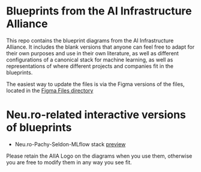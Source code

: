 # Blueprints from the AI Infrastructure Alliance

This repo contains the blueprint diagrams from the AI Infrastructure Alliance. It includes the blank versions that anyone can feel free to adapt for their own purposes and use in their own literature, as well as different configurations of a canonical stack for machine learning, as well as representations of where different projects and companies fit in the blueprints.

The easiest way to update the files is via the Figma versions of the files, located in the [Figma Files directory](https://neuro-inc.github.io/blueprints/tree/main/figma-files)

# Neu.ro-related interactive versions of blueprints

* Neu.ro-Pachy-Seldon-MLflow stack [preview](https://neuro-inc.github.io/blueprints/interactive-stack-diagram/stack_oss_aiia.html)

Please retain the AIIA Logo on the diagrams when you use them, otherwise you are free to modify them in any way you see fit.

